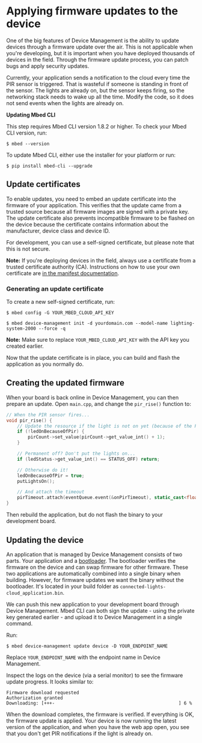 # Applying firmware updates to the device

One of the big features of Device Management is the ability to update devices through a firmware update over the air. This is not applicable when you're developing, but it is important when you have deployed thousands of devices in the field. Through the firmware update process, you can patch bugs and apply security updates.

Currently, your application sends a notification to the cloud every time the PIR sensor is triggered. That is wasteful if someone is standing in front of the sensor. The lights are already on, but the sensor keeps firing, so the networking stack needs to wake up all the time. Modify the code, so it does not send events when the lights are already on.

**Updating Mbed CLI**

This step requires Mbed CLI version 1.8.2 or higher. To check your Mbed CLI version, run:

```
$ mbed --version
```

To update Mbed CLI, either use the installer for your platform or run:

```
$ pip install mbed-cli --upgrade
```

## Update certificates

To enable updates, you need to embed an update certificate into the firmware of your application. This verifies that the update came from a trusted source because all firmware images are signed with a private key. The update certificate also prevents incompatible firmware to be flashed on the device because the certificate contains information about the manufacturer, device class and device ID.

For development, you can use a self-signed certificate, but please note that this is not secure.

<span class="notes">**Note:** If you're deploying devices in the field, always use a certificate from a trusted certificate authority (CA). Instructions on how to use your own certificate are [in the manifest documentation](https://www.pelion.com/docs/device-management/current/updating-firmware/preparing-manifests.html).</span>

### Generating an update certificate

To create a new self-signed certificate, run:

```
$ mbed config -G YOUR_MBED_CLOUD_API_KEY

$ mbed device-management init -d yourdomain.com --model-name lighting-system-2000 --force -q
```

**Note:** Make sure to replace `YOUR_MBED_CLOUD_API_KEY` with the API key you created earlier.

Now that the update certificate is in place, you can build and flash the application as you normally do.

## Creating the updated firmware

When your board is back online in Device Management, you can then prepare an update. Open `main.cpp`, and change the `pir_rise()` function to:

```cpp
// When the PIR sensor fires...
void pir_rise() {
    // Update the resource if the light is not on yet (because of the PIR sensor)
    if (!ledOnBecauseOfPir) {
        pirCount->set_value(pirCount->get_value_int() + 1);
    }

    // Permanent off? Don't put the lights on...
    if (ledStatus->get_value_int() == STATUS_OFF) return;

    // Otherwise do it!
    ledOnBecauseOfPir = true;
    putLightsOn();

    // And attach the timeout
    pirTimeout.attach(eventQueue.event(&onPirTimeout), static_cast<float>(ledTimeout->get_value_int()));
}
```

Then rebuild the application, but do not flash the binary to your development board.

## Updating the device

An application that is managed by Device Management consists of two parts. Your application and a [bootloader](https://github.com/armmbed/mbed-bootloader). The bootloader verifies the firmware on the device and can swap firmware for other firmware. These two applications are automatically combined into a single binary when building. However, for firmware updates we want the binary without the bootloader. It's located in your build folder as `connected-lights-cloud_application.bin`.

We can push this new application to your development board through Device Management. Mbed CLI can both sign the update - using the private key generated earlier - and upload it to Device Management in a single command.

Run:

```
$ mbed device-management update device -D YOUR_ENDPOINT_NAME
```

Replace `YOUR_ENDPOINT_NAME` with the endpoint name in Device Management.

Inspect the logs on the device (via a serial monitor) to see the firmware update progress. It looks similar to:

```
Firmware download requested
Authorization granted
Downloading: [+++-                                              ] 6 %
```

When the download completes, the firmware is verified. If everything is OK, the firmware update is applied. Your device is now running the latest version of the application, and when you have the web app open, you see that you don't get PIR notifications if the light is already on.
